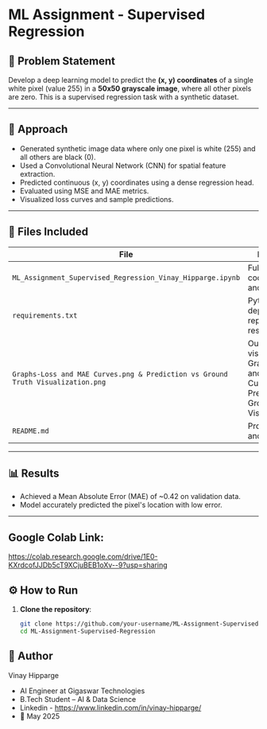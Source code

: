 # ML Assignment - Supervised Regression

## 🎯 Problem Statement
Develop a deep learning model to predict the **(x, y) coordinates** of a single white pixel (value 255) in a **50x50 grayscale image**, where all other pixels are zero. This is a supervised regression task with a synthetic dataset.

---

## 🧠 Approach

- Generated synthetic image data where only one pixel is white (255) and all others are black (0).
- Used a Convolutional Neural Network (CNN) for spatial feature extraction.
- Predicted continuous (x, y) coordinates using a dense regression head.
- Evaluated using MSE and MAE metrics.
- Visualized loss curves and sample predictions.

---

## 📁 Files Included

| File | Description |
|------|-------------|
| `ML_Assignment_Supervised_Regression_Vinay_Hipparge.ipynb` | Full training code, graphs, and results |
| `requirements.txt` | Python dependencies to reproduce results |
| `Graphs-Loss and MAE Curves.png & Prediction vs Ground Truth Visualization.png` | Output visualization of Graphs-Loss and MAE Curves.png & Prediction vs Ground Truth Visualization.png |
| `README.md` | Project overview and instructions |

---

## 📊 Results

- Achieved a Mean Absolute Error (MAE) of ~0.42 on validation data.
- Model accurately predicted the pixel's location with low error.

---

## Google Colab Link:
https://colab.research.google.com/drive/1E0-KXrdcofJJDb5cT9XCjuBEB1oXv--9?usp=sharing

## ⚙️ How to Run

1. **Clone the repository**:
   ```bash
   git clone https://github.com/your-username/ML-Assignment-Supervised-Regression.git
   cd ML-Assignment-Supervised-Regression

## 👤 Author

Vinay Hipparge
- AI Engineer at Gigaswar Technologies
- B.Tech Student – AI & Data Science
- Linkedin - https://www.linkedin.com/in/vinay-hipparge/
- 📅 May 2025
